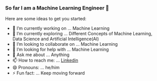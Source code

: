 ### So far I am a Machine Learning Engineer 👋


Here are some ideas to get you started:

- 🔭 I’m currently working on ... Machine Learning
- 🌱 I’m currently exploring ... Different Concepts of Machine Learning, Data Science and Artificial Intelligence(AI)
- 👯 I’m looking to collaborate on ... Machine Learning
- 🤔 I’m looking for help with ... Machine Learning
- 💬 Ask me about ... Anything
- 📫 How to reach me: ... [Linkedin](https://www.linkedin.com/in/naveen-indluru-068992148/)
- 😄 Pronouns: ... he/him
- ⚡ Fun fact: ... Keep moving forward
